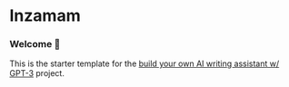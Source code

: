# Inzamam  
### Welcome 👋
This is the starter template for the [build your own AI writing assistant w/ GPT-3](https://twitter.com/hayeinzi) project.
